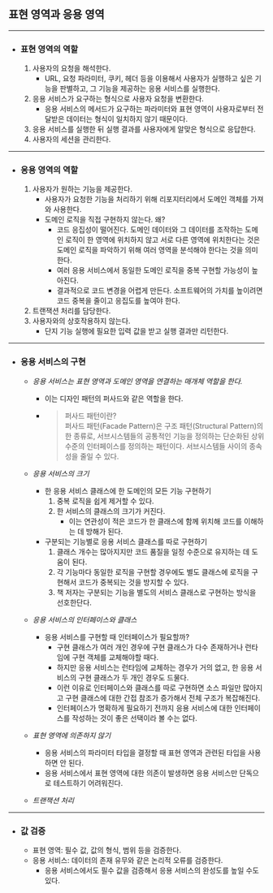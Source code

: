 ## 표현 영역과 응용 영역

---

- ### 표현 영역의 역할

  1. 사용자의 요청을 해석한다.
     - URL, 요청 파라미터, 쿠키, 헤더 등을 이용해서 사용자가 실행하고 싶은 기능을 판별하고, 그 기능을 제공하는 응용 서비스를 실행한다.
  2. 응용 서비스가 요구하는 형식으로 사용자 요청을 변환한다.
     - 응용 서비스의 메서드가 요구하는 파라미터와 표현 영역이 사용자로부터 전달받은 데이터는 형식이 일치하지 않기 때문이다.
  3. 응용 서비스를 실행한 뒤 실행 결과를 사용자에게 알맞은 형식으로 응답한다.
  4. 사용자의 세션을 관리한다.

---

- ### 응용 영역의 역할

  1. 사용자가 원하는 기능을 제공한다.
     - 사용자가 요청한 기능을 처리하기 위해 리포지터리에서 도메인 객체를 가져와 사용한다.
     - 도메인 로직을 직접 구현하지 않는다. 왜?
       - 코드 응집성이 떨어진다. 도메인 데이터와 그 데이터를 조작하는 도메인 로직이 한 영역에 위치하지 않고 서로 다른 영역에 위치한다는 것은 도메인 로직을 파악하기 위해 여러 영역을 분석해야 한다는 것을 의미한다.
       - 여러 응용 서비스에서 동일한 도메인 로직을 중복 구현할 가능성이 높아진다.
       - 결과적으로 코드 변경을 어렵게 만든다. 소프트웨어의 가치를 높이려면 코드 중복을 줄이고 응집도를 높여야 한다.
  2. 트랜잭션 처리를 담당한다.
  3. 사용자와의 상호작용하지 않는다.
     - 단지 기능 실행에 필요한 입력 값을 받고 실행 결과만 리턴한다.

---

- ### **응용 서비스의 구현**

  - _응용 서비스는 표현 영역과 도메인 영역을 연결하는 매개체 역할을 한다._
    - 이는 디자인 패턴의 퍼사드와 같은 역할을 한다.
    - > 퍼사드 패턴이란?  
      > 퍼사드 패턴(Facade Pattern)은 구조 패턴(Structural Pattern)의 한 종류로, 서브시스템들의 공통적인 기능을 정의하는 단순화된 상위 수준의 인터페이스를 정의하는 패턴이다. 서브시스템들 사이의 종속성을 줄일 수 있다.
  - _응용 서비스의 크기_

    - 한 응용 서비스 클래스에 한 도메인의 모든 기능 구현하기
      1. 중복 로직을 쉽게 제거할 수 있다.
      2. 한 서비스의 클래스의 크기가 커진다.
         - 이는 연관성이 적은 코드가 한 클래스에 함께 위치해 코드를 이해하는 데 방해가 된다.
    - 구분되는 기능별로 응용 서비스 클래스를 따로 구현하기
      1. 클래스 개수는 많아지지만 코드 품질을 일정 수준으로 유지하는 데 도움이 된다.
      2. 각 기능마다 동일한 로직을 구현할 경우에도 별도 클래스에 로직을 구현해서 코드가 중복되는 것을 방지할 수 있다.
      3. 책 저자는 구분되는 기능을 별도의 서비스 클래스로 구현하는 방식을 선호한단다.

  - _응용 서비스의 인터페이스와 클래스_
    - 응용 서비스를 구현할 때 인터페이스가 필요할까?
      - 구현 클래스가 여러 개인 경우에 구현 클래스가 다수 존재하거나 런타임에 구현 객체를 교체해야할 때다.
      - 하지만 응용 서비스는 런타임에 교체하는 경우가 거의 없고, 한 응용 서비스의 구현 클래스가 두 개인 경우도 드물다.
      - 이런 이유로 인터페이스와 클래스를 따로 구현하면 소스 파일만 많아지고 구현 클래스에 대한 간접 참조가 증가해서 전체 구조가 복잡해진다.
      - 인터페이스가 명확하게 필요하기 전까지 응용 서비스에 대한 인터페이스를 작성하는 것이 좋은 선택이라 볼 수는 없다.
  - _표현 영역에 의존하지 않기_
    - 응용 서비스의 파라미터 타입을 결정할 때 표현 영역과 관련된 타입을 사용하면 안 된다.
    - 응용 서비스에서 표현 영역에 대한 의존이 발생하면 응용 서비스만 단독으로 테스트하기 어려워진다.
  - _트랜잭션 처리_

---

- ### 값 검증
  - 표현 영역: 필수 값, 값의 형식, 범위 등을 검증한다.
  - 응용 서비스: 데이터의 존재 유무와 같은 논리적 오류를 검증한다.
    - 응용 서비스에서도 필수 값을 검증해서 응용 서비스의 완성도를 높일 수도 있다.
